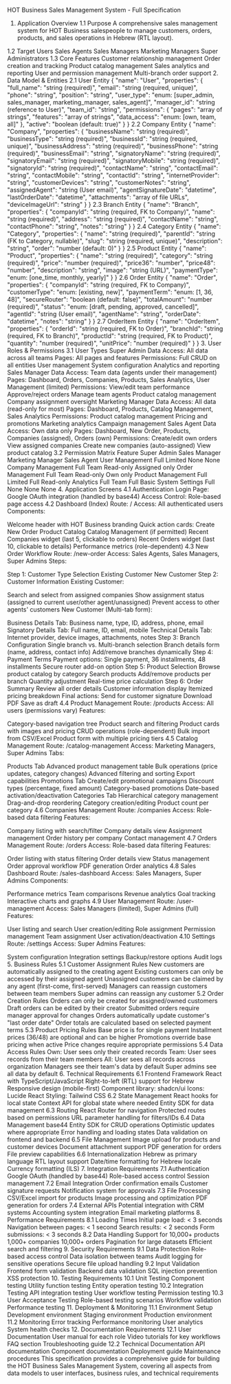 HOT Business Sales Management System - Full Specification
1. Application Overview
1.1 Purpose
A comprehensive sales management system for HOT Business salespeople to manage customers, orders, products, and sales operations in Hebrew (RTL layout).

1.2 Target Users
Sales Agents
Sales Managers
Marketing Managers
Super Administrators
1.3 Core Features
Customer relationship management
Order creation and tracking
Product catalog management
Sales analytics and reporting
User and permission management
Multi-branch order support
2. Data Model & Entities
2.1 User Entity
{
  "name": "User",
  "properties": {
    "full_name": "string (required)",
    "email": "string (required, unique)",
    "phone": "string",
    "position": "string",
    "user_type": "enum: [super_admin, sales_manager, marketing_manager, sales_agent]",
    "manager_id": "string (reference to User)",
    "team_id": "string",
    "permissions": {
      "pages": "array of strings",
      "features": "array of strings", 
      "data_access": "enum: [own, team, all]"
    },
    "active": "boolean (default: true)"
  }
}
2.2 Company Entity
{
  "name": "Company",
  "properties": {
    "businessName": "string (required)",
    "businessType": "string (required)",
    "businessId": "string (required, unique)",
    "businessAddress": "string (required)",
    "businessPhone": "string (required)",
    "businessEmail": "string",
    "signatoryName": "string (required)",
    "signatoryEmail": "string (required)",
    "signatoryMobile": "string (required)",
    "signatoryId": "string (required)",
    "contactName": "string",
    "contactEmail": "string", 
    "contactMobile": "string",
    "contactId": "string",
    "internetProvider": "string",
    "customerDevices": "string",
    "customerNotes": "string",
    "assignedAgent": "string (User email)",
    "agentSignatureDate": "datetime",
    "lastOrderDate": "datetime",
    "attachments": "array of file URLs",
    "deviceImageUrl": "string"
  }
}
2.3 Branch Entity
{
  "name": "Branch",
  "properties": {
    "companyId": "string (required, FK to Company)",
    "name": "string (required)",
    "address": "string (required)",
    "contactName": "string",
    "contactPhone": "string",
    "notes": "string"
  }
}
2.4 Category Entity
{
  "name": "Category", 
  "properties": {
    "name": "string (required)",
    "parentId": "string (FK to Category, nullable)",
    "slug": "string (required, unique)",
    "description": "string",
    "order": "number (default: 0)"
  }
}
2.5 Product Entity
{
  "name": "Product",
  "properties": {
    "name": "string (required)",
    "category": "string (required)",
    "price": "number (required)",
    "price36": "number",
    "price48": "number", 
    "description": "string",
    "image": "string (URL)",
    "paymentType": "enum: [one_time, monthly, yearly]"
  }
}
2.6 Order Entity
{
  "name": "Order",
  "properties": {
    "companyId": "string (required, FK to Company)",
    "customerType": "enum: [existing, new]",
    "paymentTerm": "enum: [1, 36, 48]",
    "secureRouter": "boolean (default: false)",
    "totalAmount": "number (required)",
    "status": "enum: [draft, pending, approved, cancelled]",
    "agentId": "string (User email)",
    "agentName": "string",
    "orderDate": "datetime",
    "notes": "string"
  }
}
2.7 OrderItem Entity
{
  "name": "OrderItem",
  "properties": {
    "orderId": "string (required, FK to Order)",
    "branchId": "string (required, FK to Branch)", 
    "productId": "string (required, FK to Product)",
    "quantity": "number (required)",
    "unitPrice": "number (required)"
  }
}
3. User Roles & Permissions
3.1 User Types
Super Admin
Data Access: All data across all teams
Pages: All pages and features
Permissions:
Full CRUD on all entities
User management
System configuration
Analytics and reporting
Sales Manager
Data Access: Team data (agents under their management)
Pages: Dashboard, Orders, Companies, Products, Sales Analytics, User Management (limited)
Permissions:
View/edit team performance
Approve/reject orders
Manage team agents
Product catalog management
Company assignment oversight
Marketing Manager
Data Access: All data (read-only for most)
Pages: Dashboard, Products, Catalog Management, Sales Analytics
Permissions:
Product catalog management
Pricing and promotions
Marketing analytics
Campaign management
Sales Agent
Data Access: Own data only
Pages: Dashboard, New Order, Products, Companies (assigned), Orders (own)
Permissions:
Create/edit own orders
View assigned companies
Create new companies (auto-assigned)
View product catalog
3.2 Permission Matrix
Feature	Super Admin	Sales Manager	Marketing Manager	Sales Agent
User Management	Full	Limited	None	None
Company Management	Full	Team	Read-only	Assigned only
Order Management	Full	Team	Read-only	Own only
Product Management	Full	Limited	Full	Read-only
Analytics	Full	Team	Full	Basic
System Settings	Full	None	None	None
4. Application Screens
4.1 Authentication
Login Page: Google OAuth integration (handled by base44)
Access Control: Role-based page access
4.2 Dashboard (Index)
Route: / Access: All authenticated users Components:

Welcome header with HOT Business branding
Quick action cards:
Create New Order
Product Catalog
Catalog Management (if permitted)
Recent Companies widget (last 5, clickable to orders)
Recent Orders widget (last 10, clickable to details)
Performance metrics (role-dependent)
4.3 New Order Workflow
Route: /new-order Access: Sales Agents, Sales Managers, Super Admins Steps:

Step 1: Customer Type Selection
Existing Customer
New Customer
Step 2: Customer Information
Existing Customer:

Search and select from assigned companies
Show assignment status (assigned to current user/other agent/unassigned)
Prevent access to other agents' customers
New Customer (Multi-tab form):

Business Details Tab:
Business name, type, ID, address, phone, email
Signatory Details Tab:
Full name, ID, email, mobile
Technical Details Tab:
Internet provider, device images, attachments, notes
Step 3: Branch Configuration
Single branch vs. Multi-branch selection
Branch details form (name, address, contact info)
Add/remove branches dynamically
Step 4: Payment Terms
Payment options: Single payment, 36 installments, 48 installments
Secure router add-on option
Step 5: Product Selection
Browse product catalog by category
Search products
Add/remove products per branch
Quantity adjustment
Real-time price calculation
Step 6: Order Summary
Review all order details
Customer information display
Itemized pricing breakdown
Final actions:
Send for customer signature
Download PDF
Save as draft
4.4 Product Management
Route: /products Access: All users (permissions vary) Features:

Category-based navigation tree
Product search and filtering
Product cards with images and pricing
CRUD operations (role-dependent)
Bulk import from CSV/Excel
Product form with multiple pricing tiers
4.5 Catalog Management
Route: /catalog-management Access: Marketing Managers, Super Admins Tabs:

Products Tab
Advanced product management table
Bulk operations (price updates, category changes)
Advanced filtering and sorting
Export capabilities
Promotions Tab
Create/edit promotional campaigns
Discount types (percentage, fixed amount)
Category-based promotions
Date-based activation/deactivation
Categories Tab
Hierarchical category management
Drag-and-drop reordering
Category creation/editing
Product count per category
4.6 Companies Management
Route: /companies Access: Role-based data filtering Features:

Company listing with search/filter
Company details view
Assignment management
Order history per company
Contact management
4.7 Orders Management
Route: /orders Access: Role-based data filtering Features:

Order listing with status filtering
Order details view
Status management
Order approval workflow
PDF generation
Order analytics
4.8 Sales Dashboard
Route: /sales-dashboard Access: Sales Managers, Super Admins Components:

Performance metrics
Team comparisons
Revenue analytics
Goal tracking
Interactive charts and graphs
4.9 User Management
Route: /user-management
Access: Sales Managers (limited), Super Admins (full) Features:

User listing and search
User creation/editing
Role assignment
Permission management
Team assignment
User activation/deactivation
4.10 Settings
Route: /settings Access: Super Admins Features:

System configuration
Integration settings
Backup/restore options
Audit logs
5. Business Rules
5.1 Customer Assignment Rules
New customers are automatically assigned to the creating agent
Existing customers can only be accessed by their assigned agent
Unassigned customers can be claimed by any agent (first-come, first-served)
Managers can reassign customers between team members
Super admins can reassign any customer
5.2 Order Creation Rules
Orders can only be created for assigned/owned customers
Draft orders can be edited by their creator
Submitted orders require manager approval for changes
Orders automatically update customer's "last order date"
Order totals are calculated based on selected payment terms
5.3 Product Pricing Rules
Base price is for single payment
Installment prices (36/48) are optional and can be higher
Promotions override base pricing when active
Price changes require appropriate permissions
5.4 Data Access Rules
Own: User sees only their created records
Team: User sees records from their team members
All: User sees all records across organization
Managers see their team's data by default
Super admins see all data by default
6. Technical Requirements
6.1 Frontend Framework
React with TypeScript/JavaScript
Right-to-left (RTL) support for Hebrew
Responsive design (mobile-first)
Component library: shadcn/ui
Icons: Lucide React
Styling: Tailwind CSS
6.2 State Management
React hooks for local state
Context API for global state where needed
Entity SDK for data management
6.3 Routing
React Router for navigation
Protected routes based on permissions
URL parameter handling for filters/IDs
6.4 Data Management
base44 Entity SDK for CRUD operations
Optimistic updates where appropriate
Error handling and loading states
Data validation on frontend and backend
6.5 File Management
Image upload for products and customer devices
Document attachment support
PDF generation for orders
File preview capabilities
6.6 Internationalization
Hebrew as primary language
RTL layout support
Date/time formatting for Hebrew locale
Currency formatting (ILS)
7. Integration Requirements
7.1 Authentication
Google OAuth (handled by base44)
Role-based access control
Session management
7.2 Email Integration
Order confirmation emails
Customer signature requests
Notification system for approvals
7.3 File Processing
CSV/Excel import for products
Image processing and optimization
PDF generation for orders
7.4 External APIs
Potential integration with CRM systems
Accounting system integration
Email marketing platforms
8. Performance Requirements
8.1 Loading Times
Initial page load: < 3 seconds
Navigation between pages: < 1 second
Search results: < 2 seconds
Form submissions: < 3 seconds
8.2 Data Handling
Support for 10,000+ products
1,000+ companies
10,000+ orders
Pagination for large datasets
Efficient search and filtering
9. Security Requirements
9.1 Data Protection
Role-based access control
Data isolation between teams
Audit logging for sensitive operations
Secure file upload handling
9.2 Input Validation
Frontend form validation
Backend data validation
SQL injection prevention
XSS protection
10. Testing Requirements
10.1 Unit Testing
Component testing
Utility function testing
Entity operation testing
10.2 Integration Testing
API integration testing
User workflow testing
Permission testing
10.3 User Acceptance Testing
Role-based testing scenarios
Workflow validation
Performance testing
11. Deployment & Monitoring
11.1 Environment Setup
Development environment
Staging environment
Production environment
11.2 Monitoring
Error tracking
Performance monitoring
User analytics
System health checks
12. Documentation Requirements
12.1 User Documentation
User manual for each role
Video tutorials for key workflows
FAQ section
Troubleshooting guide
12.2 Technical Documentation
API documentation
Component documentation
Deployment guide
Maintenance procedures
This specification provides a comprehensive guide for building the HOT Business Sales Management System, covering all aspects from data models to user interfaces, business rules, and technical requirements